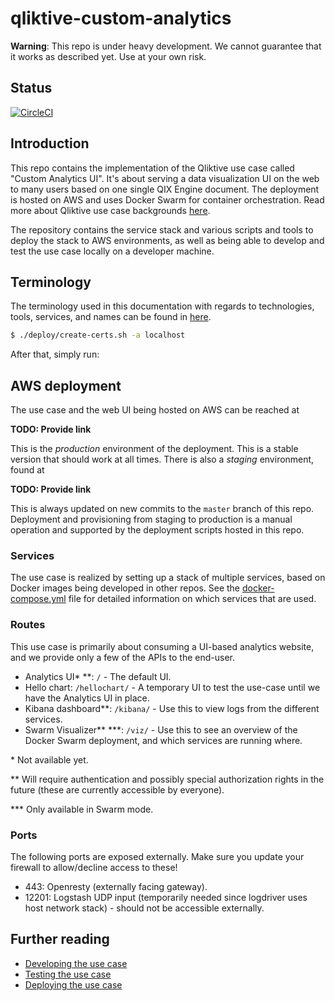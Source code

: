 # qliktive-custom-analytics

**Warning**: This repo is under heavy development. We cannot guarantee that it works as described yet. Use at your own risk.

## Status

[![CircleCI](https://circleci.com/gh/qlik-ea/qliktive-custom-analytics.svg?style=svg&circle-token=087152b4808d5373a8dcbbe82c2ff352e463a3a2)](https://circleci.com/gh/qlik-ea/qliktive-custom-analytics)

## Introduction

This repo contains the implementation of the Qliktive use case called "Custom Analytics UI". It's about serving a data visualization UI on the web to many users based on one single QIX Engine document. The deployment is hosted on AWS and uses Docker Swarm for container orchestration. Read more about Qliktive use case backgrounds [here](https://github.com/qlik-ea/info/).

The repository contains the service stack and various scripts and tools to deploy the stack to AWS environments, as well as being able to develop and test the use case locally on a developer machine.

## Terminology

The terminology used in this documentation with regards to technologies, tools, services, and names can be found in [here](https://github.com/qlik-ea/info/blob/master/terminology.md).

```bash
$ ./deploy/create-certs.sh -a localhost
```

After that, simply run:

## AWS deployment

The use case and the web UI being hosted on AWS can be reached at

**TODO: Provide link**

This is the _production_ environment of the deployment. This is a stable version that should work at all times. There is also a _staging_ environment, found at

**TODO: Provide link**

This is always updated on new commits to the `master` branch of this repo. Deployment and provisioning from staging to production is a manual operation and supported by the deployment scripts hosted in this repo.

### Services

The use case is realized by setting up a stack of multiple services, based on Docker images being developed in other repos. See the [docker-compose.yml](docker-compose.yml) file for detailed information on which services that are used.

### Routes

This use case is primarily about consuming a UI-based analytics website, and we provide only a few of the APIs to the end-user.

* Analytics UI\* \*\*: `/` - The default UI.
* Hello chart: `/hellochart/` - A temporary UI to test the use-case until we have the Analytics UI in place.
* Kibana dashboard\*\*: `/kibana/` - Use this to view logs from the different services.
* Swarm Visualizer\*\* \*\*\*: `/viz/` - Use this to see an overview of the Docker Swarm deployment, and which services are running where.

\* Not available yet.

\*\* Will require authentication and possibly special authorization rights in the future (these are currently accessible by everyone).

\*\*\* Only available in Swarm mode.

### Ports

The following ports are exposed externally. Make sure you update your firewall to allow/decline access to these!

* 443: Openresty (externally facing gateway).
* 12201: Logstash UDP input (temporarily needed since logdriver uses host network stack) - should not be accessible externally.

## Further reading

* [Developing the use case](./docs/developing.md)
* [Testing the use case](./docs/testing.md)
* [Deploying the use case](./docs/deployment.md)
